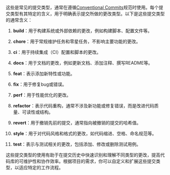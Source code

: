 这些是常见的提交类型，通常在遵循[Conventional Commits](https://www.conventionalcommits.org/)规范时使用。每个提交类型有其特定的含义，用于明确表示提交所做的更改类型。以下是这些提交类型的通常含义：

1. **build**：用于构建系统或外部依赖的更改，例如构建脚本、配置文件等。

2. **chore**：用于常规维护任务和零星任务，不影响主要功能的更改。

3. **ci**：用于持续集成（CI）配置和脚本的更改。

4. **docs**：用于文档的更改，例如更新文档、添加注释、撰写README等。

5. **feat**：表示添加新特性或功能。

6. **fix**：用于修复bug或错误。

7. **perf**：用于性能优化的更改。

8. **refactor**：表示代码重构，通常不涉及新功能或修复错误，而是改进代码质量、可读性或结构。

9. **revert**：用于撤销先前的提交，通常指向被撤销的提交的哈希值。

10. **style**：用于对代码风格和格式的更改，如代码缩进、空格、命名规范等。

11. **test**：表示与测试相关的更改，包括添加、修改或删除测试用例。

这些提交类型的使用有助于在提交历史中快速识别和理解不同类型的更改，提高代码库的可维护性和协作效率。根据项目的需求，你可以自定义和扩展这些提交类型，以适应特定的工作流程。